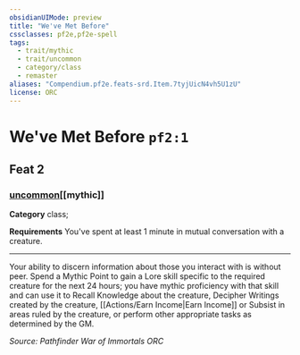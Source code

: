 ```yaml
---
obsidianUIMode: preview
title: "We've Met Before"
cssclasses: pf2e,pf2e-spell
tags:
  - trait/mythic
  - trait/uncommon
  - category/class
  - remaster
aliases: "Compendium.pf2e.feats-srd.Item.7tyjUicN4vh5U1zU"
license: ORC
---
```

# We've Met Before `pf2:1`
## Feat 2
### [uncommon](uncommon "Uncommon Rarity Trait")[[mythic]]

**Category** class; 




**Requirements** You've spent at least 1 minute in mutual conversation with a creature.

* * *

Your ability to discern information about those you interact with is without peer. Spend a Mythic Point to gain a Lore skill specific to the required creature for the next 24 hours; you have mythic proficiency with that skill and can use it to Recall Knowledge about the creature, Decipher Writings created by the creature, [[Actions/Earn Income|Earn Income]] or Subsist in areas ruled by the creature, or perform other appropriate tasks as determined by the GM.

*Source: Pathfinder War of Immortals*
*ORC*